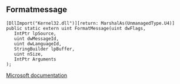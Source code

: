 ## Formatmessage

```
[DllImport("Kernel32.dll")][return: MarshalAs(UnmanagedType.U4)]
public static extern uint FormatMessage(uint dwFlags,
   IntPtr lpSource,
   uint dwMessageId,
   uint dwLanguageId,
   StringBuilder lpBuffer,
   uint nSize,
   IntPtr Arguments
);
```

[Microsoft documentation](https://docs.microsoft.com/en-us/windows/win32/api/winbase/nf-winbase-formatmessagew)

